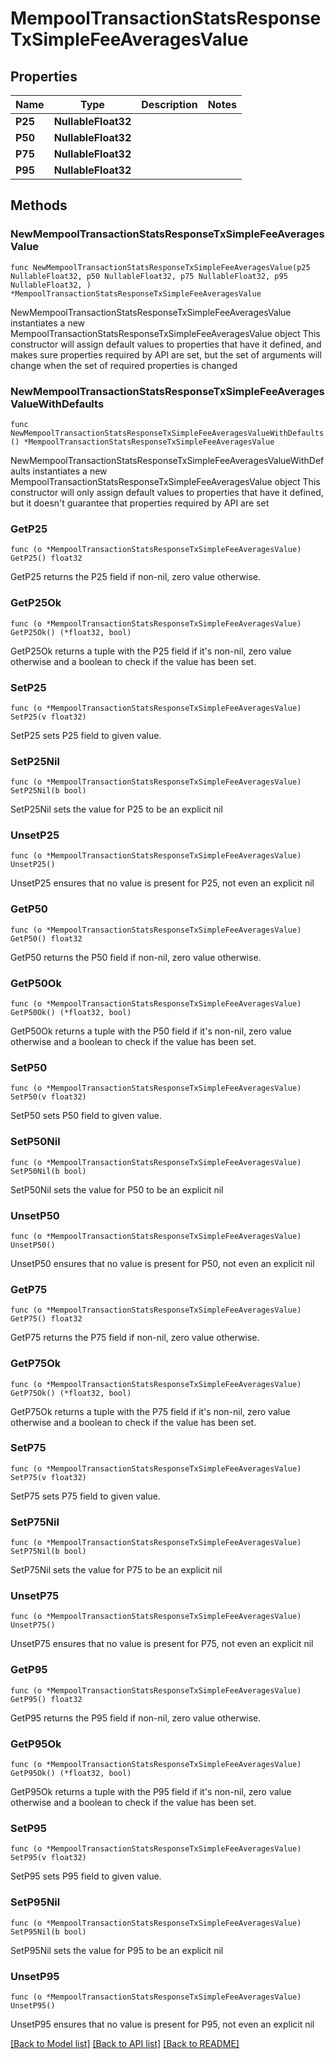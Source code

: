 # MempoolTransactionStatsResponseTxSimpleFeeAveragesValue

## Properties

Name | Type | Description | Notes
------------ | ------------- | ------------- | -------------
**P25** | **NullableFloat32** |  | 
**P50** | **NullableFloat32** |  | 
**P75** | **NullableFloat32** |  | 
**P95** | **NullableFloat32** |  | 

## Methods

### NewMempoolTransactionStatsResponseTxSimpleFeeAveragesValue

`func NewMempoolTransactionStatsResponseTxSimpleFeeAveragesValue(p25 NullableFloat32, p50 NullableFloat32, p75 NullableFloat32, p95 NullableFloat32, ) *MempoolTransactionStatsResponseTxSimpleFeeAveragesValue`

NewMempoolTransactionStatsResponseTxSimpleFeeAveragesValue instantiates a new MempoolTransactionStatsResponseTxSimpleFeeAveragesValue object
This constructor will assign default values to properties that have it defined,
and makes sure properties required by API are set, but the set of arguments
will change when the set of required properties is changed

### NewMempoolTransactionStatsResponseTxSimpleFeeAveragesValueWithDefaults

`func NewMempoolTransactionStatsResponseTxSimpleFeeAveragesValueWithDefaults() *MempoolTransactionStatsResponseTxSimpleFeeAveragesValue`

NewMempoolTransactionStatsResponseTxSimpleFeeAveragesValueWithDefaults instantiates a new MempoolTransactionStatsResponseTxSimpleFeeAveragesValue object
This constructor will only assign default values to properties that have it defined,
but it doesn't guarantee that properties required by API are set

### GetP25

`func (o *MempoolTransactionStatsResponseTxSimpleFeeAveragesValue) GetP25() float32`

GetP25 returns the P25 field if non-nil, zero value otherwise.

### GetP25Ok

`func (o *MempoolTransactionStatsResponseTxSimpleFeeAveragesValue) GetP25Ok() (*float32, bool)`

GetP25Ok returns a tuple with the P25 field if it's non-nil, zero value otherwise
and a boolean to check if the value has been set.

### SetP25

`func (o *MempoolTransactionStatsResponseTxSimpleFeeAveragesValue) SetP25(v float32)`

SetP25 sets P25 field to given value.


### SetP25Nil

`func (o *MempoolTransactionStatsResponseTxSimpleFeeAveragesValue) SetP25Nil(b bool)`

 SetP25Nil sets the value for P25 to be an explicit nil

### UnsetP25
`func (o *MempoolTransactionStatsResponseTxSimpleFeeAveragesValue) UnsetP25()`

UnsetP25 ensures that no value is present for P25, not even an explicit nil
### GetP50

`func (o *MempoolTransactionStatsResponseTxSimpleFeeAveragesValue) GetP50() float32`

GetP50 returns the P50 field if non-nil, zero value otherwise.

### GetP50Ok

`func (o *MempoolTransactionStatsResponseTxSimpleFeeAveragesValue) GetP50Ok() (*float32, bool)`

GetP50Ok returns a tuple with the P50 field if it's non-nil, zero value otherwise
and a boolean to check if the value has been set.

### SetP50

`func (o *MempoolTransactionStatsResponseTxSimpleFeeAveragesValue) SetP50(v float32)`

SetP50 sets P50 field to given value.


### SetP50Nil

`func (o *MempoolTransactionStatsResponseTxSimpleFeeAveragesValue) SetP50Nil(b bool)`

 SetP50Nil sets the value for P50 to be an explicit nil

### UnsetP50
`func (o *MempoolTransactionStatsResponseTxSimpleFeeAveragesValue) UnsetP50()`

UnsetP50 ensures that no value is present for P50, not even an explicit nil
### GetP75

`func (o *MempoolTransactionStatsResponseTxSimpleFeeAveragesValue) GetP75() float32`

GetP75 returns the P75 field if non-nil, zero value otherwise.

### GetP75Ok

`func (o *MempoolTransactionStatsResponseTxSimpleFeeAveragesValue) GetP75Ok() (*float32, bool)`

GetP75Ok returns a tuple with the P75 field if it's non-nil, zero value otherwise
and a boolean to check if the value has been set.

### SetP75

`func (o *MempoolTransactionStatsResponseTxSimpleFeeAveragesValue) SetP75(v float32)`

SetP75 sets P75 field to given value.


### SetP75Nil

`func (o *MempoolTransactionStatsResponseTxSimpleFeeAveragesValue) SetP75Nil(b bool)`

 SetP75Nil sets the value for P75 to be an explicit nil

### UnsetP75
`func (o *MempoolTransactionStatsResponseTxSimpleFeeAveragesValue) UnsetP75()`

UnsetP75 ensures that no value is present for P75, not even an explicit nil
### GetP95

`func (o *MempoolTransactionStatsResponseTxSimpleFeeAveragesValue) GetP95() float32`

GetP95 returns the P95 field if non-nil, zero value otherwise.

### GetP95Ok

`func (o *MempoolTransactionStatsResponseTxSimpleFeeAveragesValue) GetP95Ok() (*float32, bool)`

GetP95Ok returns a tuple with the P95 field if it's non-nil, zero value otherwise
and a boolean to check if the value has been set.

### SetP95

`func (o *MempoolTransactionStatsResponseTxSimpleFeeAveragesValue) SetP95(v float32)`

SetP95 sets P95 field to given value.


### SetP95Nil

`func (o *MempoolTransactionStatsResponseTxSimpleFeeAveragesValue) SetP95Nil(b bool)`

 SetP95Nil sets the value for P95 to be an explicit nil

### UnsetP95
`func (o *MempoolTransactionStatsResponseTxSimpleFeeAveragesValue) UnsetP95()`

UnsetP95 ensures that no value is present for P95, not even an explicit nil

[[Back to Model list]](../README.md#documentation-for-models) [[Back to API list]](../README.md#documentation-for-api-endpoints) [[Back to README]](../README.md)


